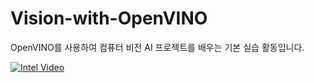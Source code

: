 # Vision-with-OpenVINO

OpenVINO를 사용하여 컴퓨터 비전 AI 프로젝트를 배우는 기본 실습 활동입니다.

[![Intel Video](https://img.youtube.com/vi/qclC3v-pktI&list/0.jpg)](https://www.youtube.com/watch?v=qclC3v-pktI&list)
